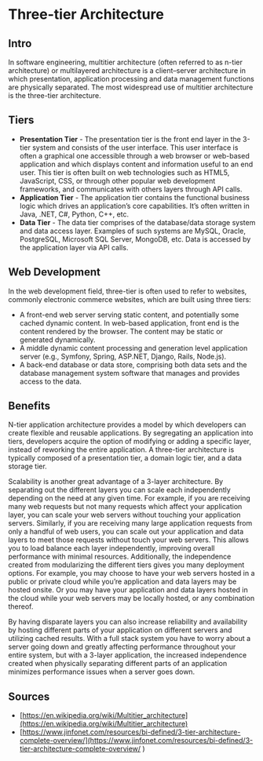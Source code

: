 # Three-tier Architecture

## Intro
In software engineering, multitier architecture (often referred to as n-tier architecture) or multilayered architecture is a client–server architecture in which presentation, application processing and data management functions are physically separated. The most widespread use of multitier architecture is the three-tier architecture.

## Tiers
- **Presentation Tier** - The presentation tier is the front end layer in the 3-tier system and consists of the user interface. This user interface is often a graphical one accessible through a web browser or web-based application and which displays content and information useful to an end user. This tier is often built on web technologies such as HTML5, JavaScript, CSS, or through other popular web development frameworks, and communicates with others layers through API calls.
- **Application Tier** - The application tier contains the functional business logic which drives an application’s core capabilities. It’s often written in Java, .NET, C#, Python, C++, etc.
- **Data Tier** - The data tier comprises of the database/data storage system and data access layer. Examples of such systems are MySQL, Oracle, PostgreSQL, Microsoft SQL Server, MongoDB, etc. Data is accessed by the application layer via API calls.

## Web Development
In the web development field, three-tier is often used to refer to websites, commonly electronic commerce websites, which are built using three tiers:

- A front-end web server serving static content, and potentially some cached dynamic content. In web-based application, front end is the content rendered by the browser. The content may be static or generated dynamically.
- A middle dynamic content processing and generation level application server (e.g., Symfony, Spring, ASP.NET, Django, Rails, Node.js).
- A back-end database or data store, comprising both data sets and the database management system software that manages and provides access to the data.

## Benefits
N-tier application architecture provides a model by which developers can create flexible and reusable applications. By segregating an application into tiers, developers acquire the option of modifying or adding a specific layer, instead of reworking the entire application. A three-tier architecture is typically composed of a presentation tier, a domain logic tier, and a data storage tier.

Scalability is another great advantage of a 3-layer architecture. By separating out the different layers you can scale each independently depending on the need at any given time. For example, if you are receiving many web requests but not many requests which affect your application layer, you can scale your web servers without touching your application servers. Similarly, if you are receiving many large application requests from only a handful of web users, you can scale out your application and data layers to meet those requests without touch your web servers. This allows you to load balance each layer independently, improving overall performance with minimal resources. Additionally, the independence created from modularizing the different tiers gives you many deployment options. For example, you may choose to have your web servers hosted in a public or private cloud while you’re application and data layers may be hosted onsite. Or you may have your application and data layers hosted in the cloud while your web servers may be locally hosted, or any combination thereof.

By having disparate layers you can also increase reliability and availability by hosting different parts of your application on different servers and utilizing cached results. With a full stack system you have to worry about a server going down and greatly affecting performance throughout your entire system, but with a 3-layer application, the increased independence created when physically separating different parts of an application minimizes performance issues when a server goes down.

## Sources
- [https://en.wikipedia.org/wiki/Multitier_architecture](https://en.wikipedia.org/wiki/Multitier_architecture)
- [https://www.jinfonet.com/resources/bi-defined/3-tier-architecture-complete-overview/](https://www.jinfonet.com/resources/bi-defined/3-tier-architecture-complete-overview/
)
